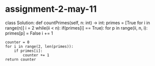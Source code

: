 # assignment-2-may-11
class Solution: def countPrimes(self, n: int) -> int: primes = [True for i in range(n)] i = 2 while(ii < n): if(primes[i] == True): for p in range(ii, n, i): primes[p] = False i += 1

    counter = 0
    for i in range(2, len(primes)):
        if primes[i]:
            counter += 1
    return counter
